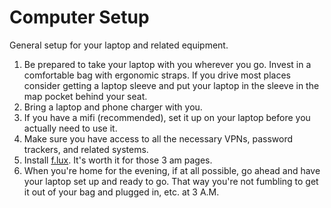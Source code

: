 # Computer Setup

General setup for your laptop and related equipment.

1. Be prepared to take your laptop with you wherever you go. Invest in a comfortable bag with ergonomic straps. If you drive most places consider getting a laptop sleeve and put your laptop in the sleeve in the map pocket behind your seat.
2. Bring a laptop and phone charger with you.
3. If you have a mifi (recommended), set it up on your laptop before you actually need to use it.
4. Make sure you have access to all the necessary VPNs, password trackers, and related systems.
5. Install [f.lux](https://justgetflux.com/). It's worth it for those 3 am pages.
6. When you're home for the evening, if at all possible, go ahead and have your laptop set up and ready to go.  That way you're not fumbling to get it out of your bag and plugged in, etc. at 3 A.M.

